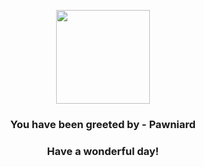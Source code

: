 <p align="center">
    <img src="https://raw.githubusercontent.com/PokeAPI/sprites/master/sprites/pokemon/624.png" width="150" height="150">
</p>
<h3 align="center">You have been greeted by - <b>Pawniard</b></h3>
<h3 align="center">Have a wonderful day!</h3>
